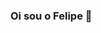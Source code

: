 ### Oi sou o Felipe 👋

<!--

Algumas informações sobre mim

- 🔭 Atualmente faço freelancer de criação de sites
- 🌱 Atualmente tenho conhecimento em HTML, CSS, JAVASCRIPT e JAVA
- 🤔 Estou aprendendo recentemente como usar o GIT então não tem muitos projetos online
-->
